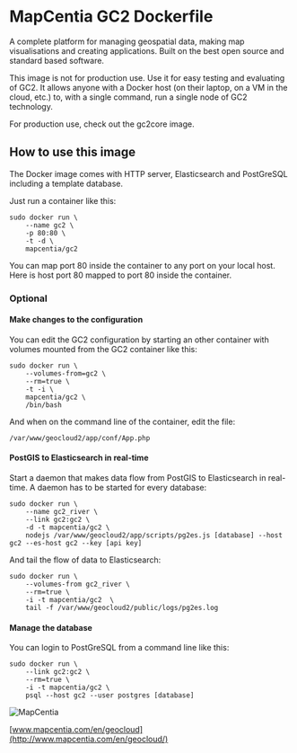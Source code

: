 # MapCentia GC2 Dockerfile

A complete platform for managing geospatial data, making map visualisations and creating applications. Built on the best open source and standard based software.

This image is not for production use. Use it for easy testing and evaluating of GC2. It allows anyone with a Docker host (on their laptop, on a VM in the cloud, etc.) to, with a single command, run a single node of GC2 technology.


For production use, check out the gc2core image.


## How to use this image

The Docker image comes with HTTP server, Elasticsearch and PostGreSQL including a template database. 

Just run a container like this:

    sudo docker run \
        --name gc2 \
        -p 80:80 \
        -t -d \
        mapcentia/gc2

You can map port 80 inside the container to any port on your local host. Here is host port 80 mapped to port 80 inside the container.

### Optional
#### Make changes to the configuration
You can edit the GC2 configuration by starting an other container with volumes mounted from the GC2 container like this:

    sudo docker run \
        --volumes-from=gc2 \
        --rm=true \
        -t -i \
        mapcentia/gc2 \
        /bin/bash
    
And when on the command line of the container, edit the file:
    
    /var/www/geocloud2/app/conf/App.php
    
#### PostGIS to Elasticsearch in real-time
Start a daemon that makes data flow from PostGIS to Elasticsearch in real-time. A daemon has to be started for every database:

	sudo docker run \
	    --name gc2_river \
	    --link gc2:gc2 \
	    -d -t mapcentia/gc2 \
	    nodejs /var/www/geocloud2/app/scripts/pg2es.js [database] --host gc2 --es-host gc2 --key [api key]

And tail the flow of data to Elasticsearch:

	sudo docker run \
	    --volumes-from gc2_river \
	    --rm=true \
	    -i -t mapcentia/gc2  \
	    tail -f /var/www/geocloud2/public/logs/pg2es.log

#### Manage the database
You can login to PostGreSQL from a command line like this:
    
    sudo docker run \
        --link gc2:gc2 \
        --rm=true \
        -i -t mapcentia/gc2 \
        psql --host gc2 --user postgres [database]
    

![MapCentia](https://geocloud.mapcentia.com/assets/images/MapCentia_geocloud_200.png)

[www.mapcentia.com/en/geocloud](http://www.mapcentia.com/en/geocloud/)